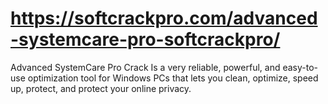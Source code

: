 # https://softcrackpro.com/advanced-systemcare-pro-softcrackpro/
Advanced SystemCare Pro Crack  Is a very reliable, powerful, and easy-to-use optimization tool for Windows PCs that lets you clean, optimize, speed up, protect, and protect your online privacy.
